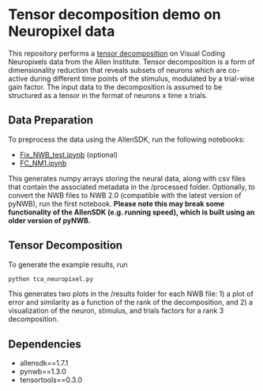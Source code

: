 # Tensor decomposition demo on Neuropixel data

This repository performs a [tensor decomposition](https://www.sciencedirect.com/science/article/pii/S0896627318303878) on Visual Coding Neuropixels data from the Allen Institute. Tensor decomposition is a form of dimensionality reduction that reveals subsets of neurons which are co-active during different time points of the stimulus, modulated by a trial-wise gain factor. The input data to the decomposition is assumed to be structured as a tensor in the format of neurons x time x trials.

## Data Preparation
To preprocess the data using the AllenSDK, run the following notebooks:

- [Fix\_NWB_test.ipynb](https://github.com/brianhhu/nm1_repeats/blob/master/Fix_NWB_test.ipynb) (optional)
- [FC_NM1.ipynb](https://github.com/brianhhu/nm1_repeats/blob/master/FC_NM1.ipynb)

This generates numpy arrays storing the neural data, along with csv files that contain the associated metadata in the /processed folder. Optionally, to convert the NWB files to NWB 2.0 (compatible with the latest version of pyNWB), run the first notebook. **Please note this may break some functionality of the AllenSDK (e.g. running speed), which is built using an older version of pyNWB.**

## Tensor Decomposition
To generate the example results, run

```python
python tca_neuropixel.py
```

This generates two plots in the /results folder for each NWB file: 1) a plot of error and similarity as a function of the rank of the decomposition, and 2) a visualization of the neuron, stimulus, and trials factors for a rank 3 decomposition.

## Dependencies
- allensdk==1.7.1
- pynwb==1.3.0
- tensortools==0.3.0
